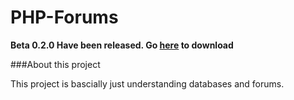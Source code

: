 # PHP-Forums
**Beta 0.2.0 Have been released. Go [here](https://github.com/Root3287/PHP-Forums/archive/Beta-0.2.0.zip) to download**

###About this project

This project is bascially just understanding databases and forums.
